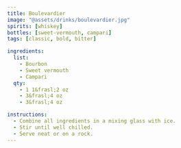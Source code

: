 ```yaml
---
title: Boulevardier
image: "@assets/drinks/boulevardier.jpg"
spirits: [whiskey]
bottles: [sweet-vermouth, campari]
tags: [classic, bold, bitter]

ingredients:
  list:
    - Bourbon
    - Sweet vermouth
    - Campari
  qty:
    - 1 1&frasl;2 oz
    - 3&frasl;4 oz
    - 3&frasl;4 oz

instructions:
  - Combine all ingredients in a mixing glass with ice.
  - Stir until well chilled.
  - Serve neat or on a rock.
---
```

